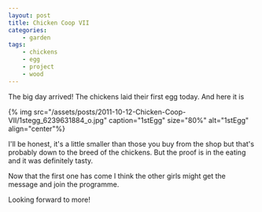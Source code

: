 ```yaml
---
layout: post
title: Chicken Coop VII
categories:
    - garden
tags:
    - chickens
    - egg
    - project
    - wood
---
```


The big day arrived! The chickens laid their first egg today. And here it is

{% img src="/assets/posts/2011-10-12-Chicken-Coop-VII/1stegg_6239631884_o.jpg" caption="1stEgg" size="80%" alt="1stEgg" align="center"%}

I'll be honest, it's a little smaller than those you buy from the shop but that's probably down to the breed of the chickens. But the proof is in the eating and it was definitely tasty.

Now that the first one has come I think the other girls might get the message and join the programme.

Looking forward to more!
